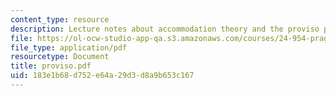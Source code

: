 ```yaml
---
content_type: resource
description: Lecture notes about accommodation theory and the proviso problem.
file: https://ol-ocw-studio-app-qa.s3.amazonaws.com/courses/24-954-pragmatics-in-linguistic-theory-fall-2006/183e1b68d752e64a29d3d8a9b653c167_proviso.pdf
file_type: application/pdf
resourcetype: Document
title: proviso.pdf
uid: 183e1b68-d752-e64a-29d3-d8a9b653c167
---
```

